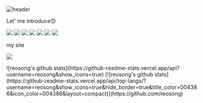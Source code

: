




![header](https://capsule-render.vercel.app/api?type=transparent&color=auto&height=300&section=header&text=youngseoSong&fontSize=90)


Let' me introduce😊


<p>
<a href="버튼을 눌렀을 때 이동할 링크" target="_blank"><img src="https://img.shields.io/badge/java-red?style=flat-square&logo=java&logoColor=007396"/></a>
<a href="버튼을 눌렀을 때 이동할 링크" target="_blank"><img src="https://img.shields.io/badge/mysql-green?style=flat-square&logo=MySQL&logoColor=007396"/></a>
<a href="버튼을 눌렀을 때 이동할 링크" target="_blank"><img src="https://img.shields.io/badge/oracle-blue?style=flat-square&logo=Oracle&logoColor=007396"/></a>
  <a href="버튼을 눌렀을 때 이동할 링크" target="_blank"><img src="https://img.shields.io/badge/html-pink?style=flat-square&logo=HTML5&logoColor=007396"/></a>
  <a href="버튼을 눌렀을 때 이동할 링크" target="_blank"><img src="https://img.shields.io/badge/javascript-yellow?style=flat-square&logo=javaScript&logoColor=007396"/></a>
  <a href="버튼을 눌렀을 때 이동할 링크" target="_blank"><img src="https://img.shields.io/badge/jQeury-blue?style=flat-square&logo=jQuery&logoColor=007396"/></a>
  <a href="버튼을 눌렀을 때 이동할 링크" target="_blank"><img src="https://img.shields.io/badge/JSP-red?style=flat-square&logo=oracle&logoColor=007396"/></a>
</p>

my site
<p>
  <a href="https://blog.naver.com/ambition_1018" target="_blank">
    <img src="https://img.shields.io/badge/블로그-green?style=for-the-badge&logo=n&logoColor=007396"/></a>
  
  </p>
  <p>
![reosong's github stats](https://github-readme-stats.vercel.app/api?username=reosong&show_icons=true)
[![reosong's github stats](https://github-readme-stats.vercel.app/api/top-langs/?username=reosong&show_icons=true&hide_border=true&title_color=004386&icon_color=004386&layout=compact)](https://github.com/reosong)
  </p>
